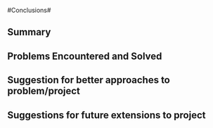 #Conclusions#

## Summary
## Problems Encountered and Solved
## Suggestion for better approaches to problem/project
## Suggestions for future extensions to project